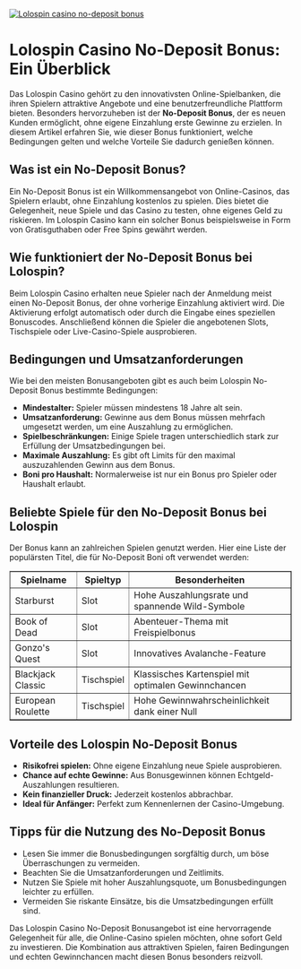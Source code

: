 [![Lolospin casino no-deposit bonus](https://123-caf.pages.dev/gitsignup.png)](https://vrmoo.ru/Bt82HjjY)

<h1>Lolospin Casino No-Deposit Bonus: Ein Überblick</h1> <p>Das Lolospin Casino gehört zu den innovativsten Online-Spielbanken, die ihren Spielern attraktive Angebote und eine benutzerfreundliche Plattform bieten. Besonders hervorzuheben ist der <strong>No-Deposit Bonus</strong>, der es neuen Kunden ermöglicht, ohne eigene Einzahlung erste Gewinne zu erzielen. In diesem Artikel erfahren Sie, wie dieser Bonus funktioniert, welche Bedingungen gelten und welche Vorteile Sie dadurch genießen können.</p>  <h2>Was ist ein No-Deposit Bonus?</h2> <p>Ein No-Deposit Bonus ist ein Willkommensangebot von Online-Casinos, das Spielern erlaubt, ohne Einzahlung kostenlos zu spielen. Dies bietet die Gelegenheit, neue Spiele und das Casino zu testen, ohne eigenes Geld zu riskieren. Im Lolospin Casino kann ein solcher Bonus beispielsweise in Form von Gratisguthaben oder Free Spins gewährt werden.</p>  <h2>Wie funktioniert der No-Deposit Bonus bei Lolospin?</h2> <p>Beim Lolospin Casino erhalten neue Spieler nach der Anmeldung meist einen No-Deposit Bonus, der ohne vorherige Einzahlung aktiviert wird. Die Aktivierung erfolgt automatisch oder durch die Eingabe eines speziellen Bonuscodes. Anschließend können die Spieler die angebotenen Slots, Tischspiele oder Live-Casino-Spiele ausprobieren.</p>  <h2>Bedingungen und Umsatzanforderungen</h2> <p>Wie bei den meisten Bonusangeboten gibt es auch beim Lolospin No-Deposit Bonus bestimmte Bedingungen:</p> <ul>   <li><strong>Mindestalter:</strong> Spieler müssen mindestens 18 Jahre alt sein.</li>   <li><strong>Umsatzanforderung:</strong> Gewinne aus dem Bonus müssen mehrfach umgesetzt werden, um eine Auszahlung zu ermöglichen.</li>   <li><strong>Spielbeschränkungen:</strong> Einige Spiele tragen unterschiedlich stark zur Erfüllung der Umsatzbedingungen bei.</li>   <li><strong>Maximale Auszahlung:</strong> Es gibt oft Limits für den maximal auszuzahlenden Gewinn aus dem Bonus.</li>   <li><strong>Boni pro Haushalt:</strong> Normalerweise ist nur ein Bonus pro Spieler oder Haushalt erlaubt.</li> </ul>  <h2>Beliebte Spiele für den No-Deposit Bonus bei Lolospin</h2> <p>Der Bonus kann an zahlreichen Spielen genutzt werden. Hier eine Liste der populärsten Titel, die für No-Deposit Boni oft verwendet werden:</p>  <table border="1" cellpadding="8" cellspacing="0">   <thead>     <tr>       <th>Spielname</th>       <th>Spieltyp</th>       <th>Besonderheiten</th>     </tr>   </thead>   <tbody>     <tr>       <td>Starburst</td>       <td>Slot</td>       <td>Hohe Auszahlungsrate und spannende Wild-Symbole</td>     </tr>     <tr>       <td>Book of Dead</td>       <td>Slot</td>       <td>Abenteuer-Thema mit Freispielbonus</td>     </tr>     <tr>       <td>Gonzo's Quest</td>       <td>Slot</td>       <td>Innovatives Avalanche-Feature</td>     </tr>     <tr>       <td>Blackjack Classic</td>       <td>Tischspiel</td>       <td>Klassisches Kartenspiel mit optimalen Gewinnchancen</td>     </tr>     <tr>       <td>European Roulette</td>       <td>Tischspiel</td>       <td>Hohe Gewinnwahrscheinlichkeit dank einer Null</td>     </tr>   </tbody> </table>  <h2>Vorteile des Lolospin No-Deposit Bonus</h2> <ul>   <li><strong>Risikofrei spielen:</strong> Ohne eigene Einzahlung neue Spiele ausprobieren.</li>   <li><strong>Chance auf echte Gewinne:</strong> Aus Bonusgewinnen können Echtgeld-Auszahlungen resultieren.</li>   <li><strong>Kein finanzieller Druck:</strong> Jederzeit kostenlos abbrachbar.</li>   <li><strong>Ideal für Anfänger:</strong> Perfekt zum Kennenlernen der Casino-Umgebung.</li> </ul>  <h2>Tipps für die Nutzung des No-Deposit Bonus</h2> <ul>   <li>Lesen Sie immer die Bonusbedingungen sorgfältig durch, um böse Überraschungen zu vermeiden.</li>   <li>Beachten Sie die Umsatzanforderungen und Zeitlimits.</li>   <li>Nutzen Sie Spiele mit hoher Auszahlungsquote, um Bonusbedingungen leichter zu erfüllen.</li>   <li>Vermeiden Sie riskante Einsätze, bis die Umsatzbedingungen erfüllt sind.</li> </ul>  <p>Das Lolospin Casino No-Deposit Bonusangebot ist eine hervorragende Gelegenheit für alle, die Online-Casino spielen möchten, ohne sofort Geld zu investieren. Die Kombination aus attraktiven Spielen, fairen Bedingungen und echten Gewinnchancen macht diesen Bonus besonders reizvoll.</p>